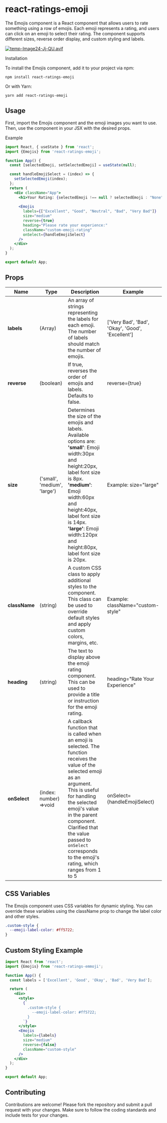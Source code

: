 # react-ratings-emoji


The Emojis component is a React component that allows users to rate something using a row of emojis. Each emoji represents a rating, and users can click on an emoji to select their rating. The component supports different sizes, reverse order display, and custom styling and labels.

[![temp-Image24-Jj-QU.avif](https://i.postimg.cc/brtvJNkZ/temp-Image24-Jj-QU.avif)](https://postimg.cc/zHqN2NdN)

Installation

To install the Emojis component, add it to your project via npm:

```
npm install react-ratings-emoji
```

Or with Yarn:

```
yarn add react-ratings-emoji
```

## Usage

First, import the Emojis component and the emoji images you want to use. Then, use the component in your JSX with the desired props.

Example

```jsx
import React, { useState } from 'react';
import {Emojis} from 'react-ratings-emoji'; 

function App() {
  const [selectedEmoji, setSelectedEmoji] = useState(null);

  const handleEmojiSelect = (index) => {
    setSelectedEmoji(index);
  };
  return (
    <div className="App">
      <h1>Your Rating: {selectedEmoji !== null ? selectedEmoji : "None"}</h1>
      
      <Emojis
        labels={["Excellent", "Good", "Neutral", "Bad", "Very Bad"]}
        size="medium"
        reverse={true}
        heading="Please rate your experience:"
        className="custom-emoji-rating"
        onSelect={handleEmojiSelect} 
      />
    </div>
  );
}

export default App;

```
## Props
| Name | Type | Description | Example |
|---|---|---| --- |
|__labels__ | (Array<string>) | An array of strings representing the labels for each emoji. The number of labels should match the number of emojis. | ['Very Bad', 'Bad', 'Okay', 'Good', 'Excellent'] |
| __reverse__ | (boolean) |  If true, reverses the order of emojis and labels. Defaults to false. | reverse={true}
| __size__ | ('small', 'medium', 'large') | Determines the size of the emojis and labels. Available options are: __'small'__: Emoji width:30px and height:20px, label font size is 8px. __'medium'__: Emoji width:60px and height:40px, label font size is 14px. __'large'__: Emoji width:120px and height:80px, label font size is 20px. | Example: size="large"
| __className__ | (string) | A custom CSS class to apply additional styles to the component. This class can be used to override default styles and apply custom colors, margins, etc. | Example: className="custom-style"
| __heading__ | (string) | The text to display above the emoji rating component. This can be used to provide a title or instruction for the emoji rating. | heading="Rate Your Experience"
| __onSelect__ | (index: number) =>void | A callback function that is called when an emoji is selected. The function receives the value of the selected emoji as an argument. This is useful for handling the selected emoji's value in the parent component. Clarified that the value passed to `onSelect` corresponds to the emoji's rating, which ranges from 1 to 5 | onSelect={handleEmojiSelect} 


## CSS Variables

The Emojis component uses CSS variables for dynamic styling. You can override these variables using the className prop to change the label color and other styles.

```css
.custom-style {
  --emoji-label-color: #ff5722; 
}
```

## Custom Styling Example

```jsx
import React from 'react';
import {Emojis} from 'react-ratings-emmoji'; 

function App() {
  const labels = ['Excellent', 'Good', 'Okay', 'Bad', 'Very Bad'];

  return (
    <div>
      <style>
        {`
          .custom-style {
            --emoji-label-color: #ff5722; 
          }
        `}
      </style>
      <Emojis
        labels={labels}
        size="medium"
        reverse={false}
        className="custom-style"
      />
    </div>
  );
}

export default App;
```

## Contributing

Contributions are welcome! Please fork the repository and submit a pull request with your changes. Make sure to follow the coding standards and include tests for your changes.